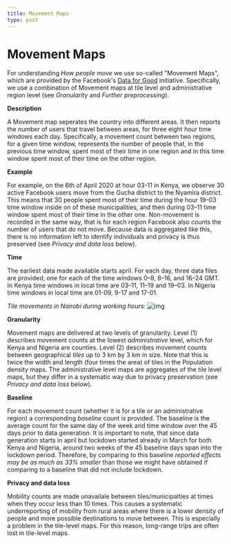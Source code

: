 ```yaml
---
title: Movement Maps
type: post
---
```


# Movement Maps

For understanding *How people move* we use so-called "Movement Maps", which are provided by the Facebook's [Data for Good](https://dataforgood.fb.com/) initiative. Specifically, we use a combination of Movement maps at tile level and administrative region level (see *Granularity* and *Further preprocessing*).

**Description**

A Movement map seperates the country into different areas. It then reports the number of users that travel between areas, for three eight hour time windows each day. Specifically, a movement count between two regions, for a given time window, represents the number of people that, in the previous time window, spent most of their time in one region and in this time window spent most of their time on the other region.

**Example** 

For example, on the 6th of April 2020 at hour 03-11 in Kenya, we observe 30 active Facebook users move from the Gucha district to the Nyamira district. 
This means that 30 people spent most of their time during the hour 19–03 time window inside on of these municipalities, and then during 03–11 time window spent most of their time in the other one. Non-movement is recorded in the same way, that is for each region Facebook also counts the number of users that do not move. Because data is aggregated like this, there is no information left to identify individuals and privacy is thus preserved (see *Privacy and data loss* below).

**Time**

The earliest data made available starts april. For each day, three data files are provided; one for each of the time windows 0–8, 8–16, and 16–24 GMT. In Kenya time windows in local time are 03–11, 11–19 and 19–03. In Nigeria time windows in local time are 01-09, 9-17 and 17-01. 

*Tile movements in Nairobi during working hours:*
![img](/example_movement_nairobi.PNG)

**Granularity**

Movement maps are delivered at two levels of granularity. Level (1) describes movement counts at the lowest *administrative* level, which for Kenya and Nigeria are counties. Level (2) describes movement counts between geographical *tiles* up to 3 km by 3 km in size. Note that this is twice the width and length (four times the area) of tiles in the Population density maps. The administrative level maps are aggregates of the tile level maps, but they differ in a systematic way due to privacy preservation (see *Privacy and data loss* below).

**Baseline**

For each movement count (whether it is for a tile or an administrative region) a corresponding *baseline* count is provided. The baseline is the average count for the same day of the week and time window over the 45 days prior to data generation. It is important to note, that since data generation starts in april but lockdown started already in March for both Kenya and Nigeria, around two weeks of the 45 baseline days span into the lockdown period. Therefore, by comparing to this baseline *reported effects may be as much as 33% smaller* than those we might have obtained if comparing to a baseline that did not include lockdown.


<!--
**Further preprocessing**:
In any given time interval, the total number of movement and non-movement events across the whole country is between 327k and 430k (*mean*: 360k; *median*: 353k; typically lowest between 0–8 GMT). There is one movement or non-movement recorded for each Facebook user with location tracking enabled that actively use the Facebook mobile app at some time during both intervals. One reason why there are fewer mobility events than population counts it that it is not guaranteed that location for a user can be recorded in both time intervals. Another reason is due to privacy preservation (see *Privacy and data loss*). To offer realistic population counts, we factor into these mobility counts the ratio between the total number of people in Denmark (5.787.997, as of Thursday, April 16, 202; source: [Worldometer](https://www.worldometers.info/world-population/denmark-population/)) and the number of mobility and non-mobility events in a given time interval. This ratio varies between 13.5 and 17.7. Although Facebook provides precomputed percentage change values between baseline and crisis, the percentage changes we report are computed *after* factoring in this ratio, seperately for crisis and baseline. This recalibration assumes that active Facebook users are distributed evenly throughout the population.

To base our analysis on as much data as possible, we combine tile level and administrative region level maps. As described in *Privacy and data loss* below, a significant proportion of mobility events, especially long range ones, in the tile level maps are made unavailable because they are too rare (to lower risk of individual reidentification). At the same time, administrative level maps do not distinguish between movements and non-movements within administrative regions. We, therefore, discard movements *between* administrative region from the tile level data, and discard movements *within* administrative region from the administrative region level data, and combine these into one datasets.
<---> 
**Privacy and data loss**

Mobility counts are made unavailale between tiles/municipalties at times when they occur less than 10 times. This causes a systematic underreporting of mobility from rural areas where there is a lower density of people and more possible destinations to move between. This is especially a problem in the tile-level maps. For this reason, long-range trips are often lost in tile-level maps.
